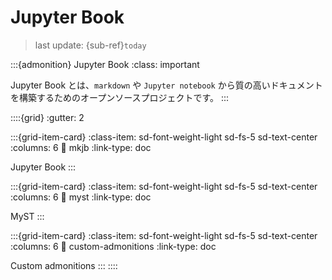 # Jupyter Book
> last update: {sub-ref}`today`

:::{admonition} Jupyter Book
:class: important

Jupyter Book とは、`markdown` や `Jupyter notebook` から質の高いドキュメントを構築するためのオープンソースプロジェクトです。
:::

::::{grid}
:gutter: 2

:::{grid-item-card}
:class-item: sd-font-weight-light sd-fs-5 sd-text-center
:columns: 6
:link: mkjb
:link-type: doc

Jupyter Book
:::

:::{grid-item-card}
:class-item: sd-font-weight-light sd-fs-5 sd-text-center
:columns: 6
:link: myst
:link-type: doc

MyST
:::

:::{grid-item-card}
:class-item: sd-font-weight-light sd-fs-5 sd-text-center
:columns: 6
:link: custom-admonitions
:link-type: doc

Custom admonitions
:::
::::